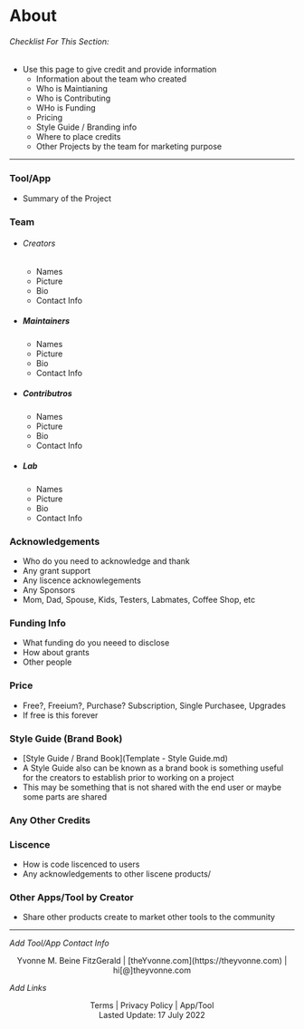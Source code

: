 # About


###### _Checklist For This Section:_  
- Use this page to give credit and provide information
    - Information about the team who created
    - Who is Maintianing
    - Who is Contributing
    - WHo is Funding
    - Pricing
    - Style Guide / Branding info
    - Where to place credits
    - Other Projects by the team for marketing purpose
---

### Tool/App
- Summary of the Project 


### Team
- ###### Creators
    - Names
    - Picture
    - Bio
    - Contact Info
- ##### Maintainers
    - Names
    - Picture
    - Bio
    - Contact Info
- ##### Contributros
    - Names
    - Picture
    - Bio
    - Contact Info
- ##### Lab
    - Names
    - Picture
    - Bio
    - Contact Info


### Acknowledgements
- Who do you need to acknowledge and thank
- Any grant support
- Any liscence acknowlegements
- Any Sponsors
- Mom, Dad, Spouse, Kids, Testers, Labmates, Coffee Shop, etc

### Funding Info
- What funding do you neeed to disclose
- How about grants
- Other people

### Price
- Free?, Freeium?, Purchase? Subscription, Single Purchasee, Upgrades
- If free is this forever

### Style Guide (Brand Book)
- [Style Guide / Brand Book](Template - Style Guide.md)
- A Style Guide also can be known as a brand book is something useful for the creators to establish prior to working on a project
- This may be something that is not shared with the end user or maybe some parts are shared 

### Any Other Credits

### Liscence

- How is code liscenced to users
- Any acknowledgements to other liscene products/

### Other Apps/Tool by Creator

- Share other products create to market other tools to the community


---
_Add Tool/App Contact Info_
<center>Yvonne M. Beine FitzGerald | [theYvonne.com](https://theyvonne.com) | hi[@]theyvonne.com </center>  

_Add Links_

<center>Terms | Privacy Policy | App/Tool </center>

<center>Lasted Update: 17 July 2022 </center>

